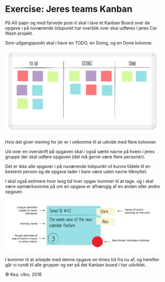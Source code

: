 # Exercise: Jeres teams Kanban

På A0 papir og med farvede post-it skal i lave et Kanban Board over de opgave i på nuværende tidspunkt har overblik over skal udføres i jeres Car Wash projekt.

Som udgangspunkt skal i have en TODO, en Doing, og en Done kolonne.    

![](kanban.png)
   


Hvis det giver mening for jer er i velkomne til at udvide med flere kolonner.  

Ud over en overskrift på opgaven skal i også sætte navne på hvem i jeres gruppe der skal udføre opgaven (det må gerne være flere personer).

Det er ikke alle opgaver i på nuværende tidspunkt vil kunne tildele til en bestemt person og de opgave lader i bare være uden navne tilknyttet.


I skal også estimere hvor lang tid hver opgav kommer til at tage. og i skal være opmærksomme på om en opgave er afhængig af en anden eller andre opgaver.    

![](kanban_2.png)
   


I kommer til at arbejde med denne opgave en times tid fra nu af, og herefter går vi rundt til alle grupper og ser på det Kanban board i har udviklet.

&copy; Kea, clbo, 2018
